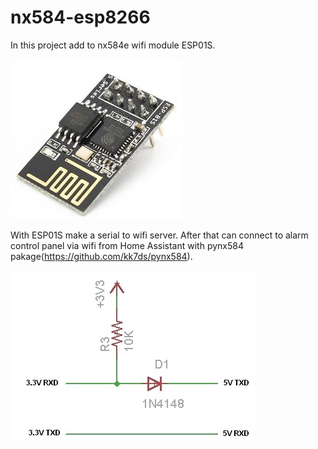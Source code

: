 # nx584-esp8266
In this project add to nx584e wifi module ESP01S.

![](esp01s.jpg)

With ESP01S make a serial to wifi server. 
After that can connect to alarm control panel via wifi from Home Assistant with pynx584 pakage(https://github.com/kk7ds/pynx584).

![](Isolation_5V_to_3.3V.jpg)
